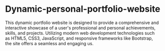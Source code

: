 # Dynamic-personal-portfolio-website
This dynamic portfolio website is designed to provide a comprehensive and interactive  showcase of a user's professional and personal achievements, skills, and projects.  Utilizing modern web development technologies such as HTML5, CSS3, JavaScript, and  responsive frameworks like Bootstrap, the site offers a seamless and engaging us.

